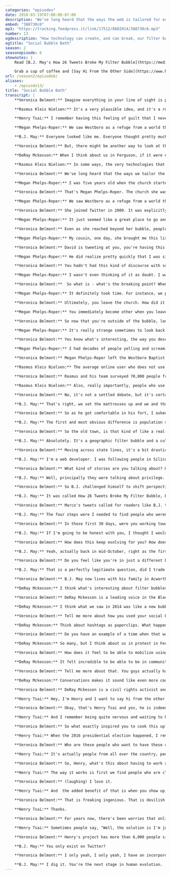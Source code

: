 ```yaml
---
categories: "episodes"
date: 2018-03-19T07:00:00-07:00
description: "We’ve long heard that the ways the web is tailored for each user—how we search, what we’re shown, who we read and follow— reinforces walls between us. Veronica Belmont investigates how social media can create, and can break, our filter bubbles. Megan Phelps-Roper discusses the Westboro Baptist Church, and the bubbles that form both on and offline. B.J. May talks about the bubbles he encountered every day, in his Twitter feed, and tells us how he broke free. Rasmus Nielsen suggests social media isn’t the filter culprit we think it is. And, within the context of a divided America, DeRay McKesson argues that sometimes bubbles are what hold us together."
embed: "388730c6"
mp3: "https://tracking.feedpress.it/link/17512/8602014/388730c6.mp3"
number: 13
ogdescription: "How technology can create, and can break, our filter bubbles."
ogtitle: "Social Bubble Bath"
season: 2
seasonepisode: 6
shownotes: |
    Read [B.J. May's How 26 Tweets Broke My Filter Bubble](https://medium.com/@bjmay/how-26-tweets-broke-my-filter-bubble-88c1527517f3).

    Grab a cup of coffee and [Say Hi From the Other Side](https://www.hifromtheotherside.com/).
url: /season2/episode6/
aliases:
    - /episode13/
title: "Social Bubble Bath"
transcript: |
    **Veronica Belmont:** Imagine everything in your line of sight is preselected, that you're living in a box that blocks out whatever doesn't fit with your own identity. Online, we call that a filter bubble, and generally, we think it's a bad thing to be trapped in one. When you're in a filter bubble, you can miss out on seeing the perspective of others.

    **Rasmus Kleis Nielsen:** It's a very plausible idea, and it's a really important question.

    **Henry Tsai:** I remember having this feeling of guilt that I never had a conversation with someone who disagreed with me about the election.

    **Megan Phelps-Roper:** We saw Westboro as a refuge from a world that was full of Satanic people, and lies, and delusions that would lead us to Hell if we indulged them in any way.

    **B.J. May:** Everyone looked like me. Everyone thought pretty much like I thought, so, it was comfortable, you know.

    **Veronica Belmont:** But, there might be another way to look at this. Maybe sometimes, a bubble can actually be useful.

    **DeRay Mckesson:** When I think about us in Ferguson, if it were not for us like coming together, using social media as our own space, we wouldn't have ever begun the protest.

    **Rasmus Kleis Nielsen:** In some ways, the very technologies that some people feared would lead us to filter bubbles seem, in fact, to have the opposite consequences.

    **Veronica Belmont:** We've long heard that the ways we tailor the web for each user, how we search, what we're shown, who we read and follow, is driving us apart from each other. Back in the mid-2000s, Google started auto-completing your search results, super handy. A little while later, other platforms caught on. Predict what the user wants to see and you get more clicks and more user activity. Filter bubbles were good for business. Then they were good for advertisers, and then for political campaigns, then good for propaganda bots. The bubbles have now been weaponized. Meanwhile, we're reading only the news we want, following only the people that align with our view of the world. Comforting, but also isolating. In this episode, we're leaning into how social media can create and can break our filter bubbles in both our online lives and in our offline ones. I'm Veronica Belmont and this is IRL Online Life Is Real Life, an original podcast from Mozilla.

    **Megan Phelps-Roper:** I was five years old when the church started protesting, so I grew up talking about current events in light of the church's understanding of the Bible and memorizing chapters at a time, and then standing on a picket line almost daily, talking to people about these ideas.

    **Veronica Belmont:** That's Megan Phelps-Roper. The church she was born into is the Westboro Baptist Church. That may ring a bell. They're often in the news, holding signs at the funerals of soldiers or picketing events that support gay people. It's easy to dislike everything the church stands for. Essentially, their MO is to argue that anything bad that happens, terror strikes, tsunamis, AIDS, it's all God's wrath. It's all punishment for being wicked. Megan grew up in that world view and believed it to be true. Westboro Church built an enormously powerful bubble around its members.

    **Megan Phelps-Roper:** We saw Westboro as a refuge from a world that was full of satanic people and lies and delusions that would lead us to hell if we indulged them in any way. So I thought our message was the truth of God and the only hope for mankind.

    **Veronica Belmont:** She joined Twitter in 2009. It was explicitly to promote her church's views. The church encouraged it.

    **Megan Phelps-Roper:** It just seemed like a great place to go and preach and warn people about their sins.

    **Veronica Belmont:** Even as she reached beyond her bubble, people started reaching back. Ultimately, this would lead her to leaving the church forever.

    **Megan Phelps-Roper:** My cousin, one day, she brought me this list, 100 Most Influential Jews on Twitter. Number two on that list was a man named David Abitbol. I was tweeting several people on the list, but he was the one who really responded, at first. I said something about Jewish customs being dead rote rituals that would lead them all to hell and he initially responded with a lot of hostility and anger, which was exactly what I expected because that was how things had always happened on the picket line.

    **Veronica Belmont:** David is tweeting at you, you're having this back and forth, it feels very aggressive. At what point did that start to change? How did you feel in that moment?

    **Megan Phelps-Roper:** He did realize pretty quickly that I was sincere, what I believe was the truth of God. His tone sort of changed, became a lot more like friendly barbs, instead of these angry insults. And then it sort of enabled us to start asking each other questions. He started asking me questions about our picket signs. I wanted to know about Jewish theology and their understanding of the world so that I could better refute it. I picketed him twice during this time. He came out to the picket line to chat, so I'm holding a "God Hates Jews" sign, he comes up and brings me this Israeli dessert that he brought from Jerusalem, where he lives, and I brought him peppermint chocolate. It was sort of moving to me in a way that I wasn't consciously aware of at the time.

    **Veronica Belmont:** You hadn't had this kind of discourse with someone before. This is really the first time these seeds of doubt are becoming implanted in your mind.

    **Megan Phelps-Roper:** I wasn't even thinking of it as doubt. I wasn't aware in that moment that I was being changed, but when I was on Twitter, I was open in a way that just I never could be in real life. It just sort of gave me a window into other people's lives in a way that helped me see that they weren't what I was taught.

    **Veronica Belmont:**  So what is - what's the breaking point? When do you realize that things for you are different?

    **Megan Phelps-Roper:** It definitely took time. For instance, we protested funerals, and then being on Twitter, I would see the way that people responded to tragedy and I became increasingly uncomfortable celebrating tragedy. And I felt like "This doesn't seem quite right," and then another thing, "This doesn't seem quite right." And you know  it just became this sort of unraveling.

    **Veronica Belmont:** Ultimately, you leave the church. How did it feel for you to finally burst that bubble?

    **Megan Phelps-Roper:** You immediately become other when you leave, so the day that I left there were several people who came and tried to talk me out of it, but once they realize that you won't be swayed away from making this decision, it's just over. You are basically disowned, shunned. They will have no relationship with you whatsoever. It's devastating, you know?  

    **Veronica Belmont:** So now that you're outside of the bubble, looking back in, what does that look like to you?

    **Megan Phelps-Roper:** It's really strange sometimes to look back at old videos of myself or current videos of my family and because, of course, there's a part of my brain that knows exactly what they're saying and where they're coming from and why they think the way that they do. It’s something I think about often is how can I help my family, who are still there, to question some of the ideas that they hold. And  they can change, and I know that they can.

    **Veronica Belmont:** You know what's interesting, the way you describe this, it sounds like you are actually the Rosetta Stone into the Westboro Baptist Church because you are able to reverse engineer their arguments in a way that most people on the outside don't have the ability to do.

    **Megan Phelps-Roper:** I had decades of people yelling and screaming and attacking, physically attacking, and threatening. Those things only pushed me even deeper into my ideology. The thing that changed me, or that helped me change and to see things differently, was people who took the time and had you know the willingness and the compassion to understand where I was coming from. It's so much more effective. We've talked about bubbles so much, I feel like we're being pushed deeper and deeper into our bubbles and thinking that the only answer is to yell louder, resist harder, and I think it's the opposite. It's the willingness to be vulnerable and have the conversation and to listen.

    **Veronica Belmont:** Megan Phelps-Roper left the Westboro Baptist Church with her sister in 2012. You can still find her on Twitter. Last year, the Reuters Institute for the Study of Journalism published a report. They wanted to see to what extent social media did inflate filter bubbles, particularly around the kind of news information the average user consumed. Rasmus Nielsen helped write that report. He found that, as far as our news diets are concerned, Twitter and Facebook aren't the poison they're made out to be.

    **Rasmus Kleis Nielsen:** The average online user who does not use social media, use somewhere in between one or two different sources of online news per week, whereas those who use social media are exposed to significantly more different sources of online news.

    **Veronica Belmont:** Rasmus and his team surveyed 70,000 people from 36 countries.

    **Rasmus Kleis Nielsen:** Also, really importantly, people who use social media are also engaging with sources from different ends of the political spectrum, if you will. More liberal and more conservative sources. In some ways, the very technologies that some people feared would lead us to filter bubbles, right now, at least as they have operated in recent years, seem in fact to have the opposite consequences.

    **Veronica Belmont:** No, it's not a settled debate, but it's certainly interesting. And if we're talking about media diets, the stuff we consume and the stuff we don't, then we can make choices about what's in that diet. When I reached B.J. May, he was in the middle of a pretty big choice himself. B.J.'s employer offered him a chance to relocate and he took it. He moved his whole family to a suburb north of Atlanta, Georgia. Like he was literally in the middle of doing this, he was in a mostly empty house when we talked.

    **B.J. May:** That's right, we set the mattresses up and we and that's our audio booth right now, is basically a pillow fort so that we could have some quiet.

    **Veronica Belmont:** So as he got comfortable in his fort, I asked him to compare his new town to his old one.

    **B.J. May:** The first and most obvious difference is population size. The town I'm moving to has a population of about 30,000 people and the town that I'm moving from has a population of 1,200 people. It's a very small, German farming town in Central Illinois I'm leaving and I'm moving to a Northern Atlanta suburb. It's a lot bigger.

    **Veronica Belmont:** So the old town, is that kind of like a real-life filter bubble, then?

    **B.J. May:** Absolutely. It's a geographic filter bubble and a cultural filter bubble. Everyone looked like me, everyone thought pretty much like I thought, and it was easy to become comfortable to the point that complacency sets in you know?

    **Veronica Belmont:** Moving across state lines, it's a bit drastic, but the move is really a culmination of something B.J.'s been working on for the past couple years. See, while B.J. lived in that little farming town, he started noticing how his world didn't match up with the one people were talking about on social.

    **B.J. May:** I'm a web developer. I was following people in Silicon Valley. I was following people in major metropolitan areas. And as I got connected to them, I realized that their stories were really not like mine.

    **Veronica Belmont:** What kind of stories are you talking about? How are they so different from your own personal experience?

    **B.J. May:** Well, principally they were talking about privilege. They were talking about prejudice. They were talking about discrimination. They were talking about sexism and racism. I just quite simply had not been exposed to those notions and I was in such a homogenous community for my whole life that I didn't have to watch anyone else experience them either.

    **Veronica Belmont:** So B.J. challenged himself to shift perspective and then came the spark. A string of tweets that changed everything. He posted an article on Medium about what happened next.

    **B.J. May:** It was called How 26 Tweets Broke My Filter Bubble, but those 26 tweets came from a guy, a black man who is a developer. His name is Marco Rogers.

    **Veronica Belmont:** Marco's tweets called for readers like B.J. to break their bubbles through a series of steps. B.J. outlined the four steps and decided he would do just that.

    **B.J. May:** The four steps were I needed to find people who weren't like me. That was the first thing. The second one was I was going to follow one of those people every single day for 30 days. For a whole month, I'm going to follow one new account every single day and I'm going to keep following each of them for no fewer than 30 days. I wanted to expose myself to whatever they were talking about. I wanted to find accounts that would make me uncomfortable, that would challenge the boundaries of my own belief system and force myself to be exposed to those. The third rule was I wouldn't engage with them in any fashion, apart from just reading. I would not ask them questions, I would not demand that they clarify their position, I would not make them define things or debate with them. I would not interact in any way apart from just reading. And then finally, the fourth rule was that I would engage in my own self-study when I did encounter terms or concepts that were foreign to me. That kind of goes along with the third rule. And all those rules were based on how I saw people interacting in this space and getting burned. When someone was doing this wrong, when someone was interacting with these more marginalized groups and getting shouted out of the room, it was because they weren't doing these things. That was my observation there.

    **Veronica Belmont:** In those first 30 days, were you working towards a finish line? Did you think at the end of the 30 days that was going to be the bubble popped or was there a goal you were working towards?

    **B.J. May:** If I'm going to be honest with you, I thought I would be done with it and walk away from it and be able to get myself a sticker star, and maybe I'll get a pat on the back and people will think I'm very smart and a really great ally and that will be the end of that. That's not how it works at all. I had to make those things permanent. I loosened up the rules just a little bit on how much I would interact with these various marginalized group members, but I still try and listen more than I speak.

    **Veronica Belmont:** How does this keep evolving for you? How does online culture affect these choices you're making, like the #metoo movement, for instance, these new cultural moments continue to happen. Are you trying to stay up to date on all of these?

    **B.J. May:** Yeah, actually back in mid-October, right as the first set of high-profile workplace harassment cases started to get circulated, I unfollowed anyone who identifies as a man on Twitter. So I've been doing that for a couple months now and I've got to tell you, Twitter's a little better. It is.

    **Veronica Belmont:** Do you feel like you're in just a different bubble now?

    **B.J. May:** That is a perfectly legitimate question, did I trade one bubble for another right?. I've had a couple people suggest exactly that to me. Based on the fact that all my friends and family that I've had for years, that many of my coworkers remain in the worldview from whence I originated you know, I don't think that that's actually the case. I don't think that I've actually fully traded one bubble for another. I don't exist only on Twitter. I didn't trade one life for another, I traded a set of Twitter followers and Twitter accounts for another. These social media tools that we have at our disposal, they're powerful, but you have to be intentional about your usage of them. If they are just passive reinforcements of the worldview that you already have and the worldview of the people around you, then that filter bubble stops becoming a bubble and becomes a prison. Just do it on purpose. Don't let the voices that come to you and the opinions that impact you just happen. Look at them and inspect them and challenge them and decide if they're worth keeping or not.

    **Veronica Belmont:** B.J. May now lives with his family in Acworth, Georgia. He says he picked Georgia deliberately because he wanted his kids to be exposed to a wider diversity of people and perspectives. There's a link to B.J.'s Medium post, How 26 Tweets Broke My Filter Bubble, in the show notes to this episode. Find it at IRLPodcast.org. I'm Veronica Belmont and this is IRL Online Life Is Real Life. Not everybody inside a bubble thinks they're trapped. For the powerless, being able to access a community, a feedback chamber can be empowering.

    **DeRay Mckesson:** I think what's interesting about filter bubbles is how they're created. I think we often talk about them as these static things that always exist.

    **Veronica Belmont:** DeRay Mckesson is a leading voice in the Black Lives Matter movement. He's a pro at merging on-the-streets activism with really effective social media outreach. Deray was there at the very start of Black Lives Matter and he saw right away not all filter bubbles are created equal.

    **DeRay Mckesson:** I think what we saw in 2014 was like a new bubble emerge, that people had obviously used Twitter as a mechanism for social good in other places, at mass scale in other countries. There weren't automatically a set of activists who like understood how to protest and stand in the street the way that it was happening in real time. A filter bubble was emerging, like a community all of a sudden had just begun to form.

    **Veronica Belmont:** Tell me more about how you used your social bubble to your advantage.

    **DeRay Mckesson:** Think about hashtags as paperclips. What happened in the early days, it was Mike Brown, it was Ferguson. Those were the first two hashtags before we started using Black Lives Matter. Those hashtags became the primary organizing tool, the way that we rallied thousands of people on the street and moved them, but in those early days it was just so new for people that we were able to use the nascency of hashtags and things like that for social justice to really mobilize.

    **Veronica Belmont:** Do you have an example of a time when that was especially useful?

    **DeRay Mckesson:** So many, but I think about us in protest in Ferguson. One of the nights of the single biggest protest, me and three of my friends were standing on a corner, nobody's there, and we start Tweeting "People need to come. There's something happening." A couple thousand people come literally because the three of us just said, "This is the place to be." That happened a lot you know, where we could move big groups of people by delivering the message in the right way.

    **Veronica Belmont:** How does it feel to be able to mobilize using a platform like social media, like Twitter.

    **DeRay Mckesson:** It felt incredible to be able to be in community with people and not necessarily need to know their faces, but you can know their hearts by what was happening online. Like it was really powerful because we were just connected so quickly and we could get feedback so quickly. So you think about the people in Palestine taught us how to deal with teargas before anybody came and did a training in St. Louis, and that was powerful.

    **Veronica Belmont:** Tell me more about that. You guys actually had conversations with other groups about how to handle these kinds of situations?

    **DeRay Mckesson:** Conversations makes it sound like even more coordinated and formal. We were just going through a crisis right and people reached out, being like, "Here's what you can do." There was people in Palestine that helped us with teargas. There was some of the Occupy people that helped us think about strategy in the street better. They could get to us pretty quickly right because all they had to do is DM us. There were these really experienced hackers who helped us secure our phones and our computers and it just happened in real time in a way that we weren't prepared for. We didn't know what was happening. Now we look back, we just knew people were coming to stand with us.

    **Veronica Belmont:** DeRay Mckesson is a civil rights activist and leader. He also hosts a social justice and politics podcast called Pod Save The People. So, are you ready to burst out of your bubble? Want a little help to get you started? There's a number of places online offering to help you do just that.

    **Henry Tsai:** Hey, I'm Henry and I want to say hi from the other side.

    **Veronica Belmont:** Okay, that's Henry Tsai and yes, he is indeed saying hi, to you specifically. He launched a bubble-busting website of sorts. It's called well Hi From The Other Side. Say you're a conservative and you want to get to know a liberal better, so you sign up on the website and answer a few questions. Henry's algorithm crunches some data and pairs you with someone. Then you commit to meeting offline, in the real world, and start a conversation. His program paired the first two volunteers last fall.

    **Henry Tsai:** And I remember being quite nervous and waiting to hear back from them to see whether they even went through with the conversation. I think they did about two or three days later. It turns out they went to a pizza shop or a burger place at midnight, because that was the only time that the two of them were both available. You know both had said, independently, that they were surprised at how civil it was and how nice the other person was. And I'm proud to report, actually, that I haven't heard of a single negative experience.

    **Veronica Belmont:** So what exactly inspired you to cook this up?

    **Henry Tsai:** When the 2016 presidential election happened, I remember having this feeling of guilt that I never had a conversation with someone who basically disagreed with me about the election. Then I was seeing on Facebook all these posts of people saying, "Wow. I really want to talk to someone on the other side."

    **Veronica Belmont:** Who are these people who want to have these conversations?

    **Henry Tsai:** It's actually people from all over the country, people from every state, many people from outside of the country trying to have these conversations, too. We have everyone from someone who's about to go off to college to retirees to schoolteachers to people working at restaurants. They go in without any idea of who the other person is, other than a name. We introduce people to each other as if they're two mutual friends of mine. I would say, "Hey, Veronica, meet Dominic and ne of you supported Hillary Clinton and the other one supported Donald Trump in the election. Here's some suggestions for having a good conversation." Then we kind of just send people off.

    **Veronica Belmont:** So, Henry, what's this about having to work as a team to get free coffee?

    **Henry Tsai:** The way it works is first we find people who are close to each other and then we separately send each individual essentially half of the code they need to unlock the Starbucks gift card.

    **Veronica Belmont:** (laughing) I love it.

    **Henry Tsai:** And  the added benefit of that is when you show up, you would have to work together, even for 30 seconds. There's research showing that if people work together towards anything, towards something, it kind of reorients their relationship. And I thought, "What a great way to get people on the right foot when they have their conversation."

    **Veronica Belmont:** That is freaking ingenious. That is devilish and fiendish and amazing. That's super smart. I love it. I love it.

    **Henry Tsai:** Thanks.

    **Veronica Belmont:** For years now, there's been worries that online everyone's being put into a filter bubble, so everyone's entrenched in their beliefs and most people don't or won't or can't escape, so what do you make of the attitude around this?

    **Henry Tsai:** Sometimes people say, "Well, the solution is I'm just going to get off Facebook," or, "The solution is I'm going to stop using Twitter." I think that's probably not the right approach. For me is what can we do to augment or build upon the tools that we have to make the experience better.

    **Veronica Belmont:** Henry's project has more than 6,000 people signed up. He's been able to pair about 1,500 so far. Look it up at HiFromTheOtherSide.com. For better or for worse, there's no such thing as a bubble-free life. We're in a bubble bath. They form offline, like in Megan's case with the Westboro Baptist Church, and they form online, like B.J. found on his Twitter feed. Bubbles can be the thing that hold us together, like they do for DeRay, or they can be the thing keeping us apart, which Henry is trying to change. There's lots of small ways you can tweak your own bubble. You don't need to move your family to another state or even go for coffee with strangers. Say the news is weirdly depressing. You can seek out a good news aggregator. There's lots of them. If you get most of your news from social media, maybe it's time to audit the list of people you follow. Take stock of who they are and then seek out the voices you're missing. Then, listen. IRL is an original podcast from Mozilla, the not for profit behind the all-new Firefox browser. I'm Veronica Belmont and I'll see you online until we catch up again, IRL. Fun fact, I do actually only exist on Twitter.

    **B.J. May:** You only exist on Twitter?

    **Veronica Belmont:** I only yeah, I only yeah, I have an incorporeal form that only exists on Twitter.

    **B.J. May:** I dig it. You're the next stage in human evolution.
---
```

